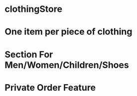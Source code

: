 # clothingStore

# One item per piece of clothing
# Section For Men/Women/Children/Shoes
# Private Order Feature
# 